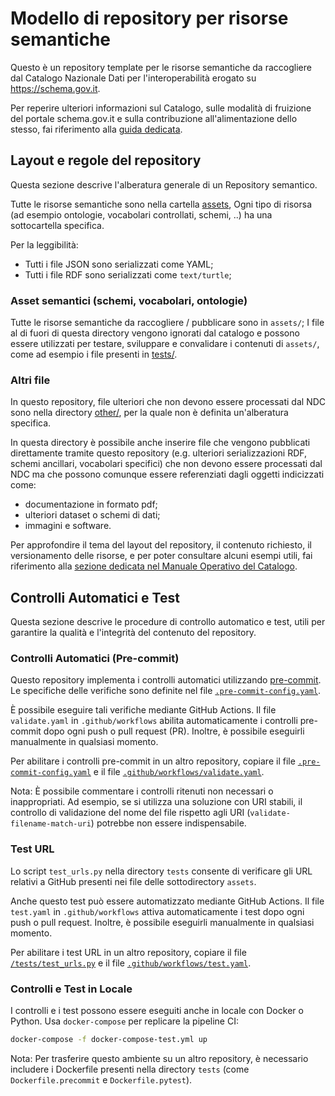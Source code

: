 # Modello di repository per risorse semantiche

Questo è un repository template per le risorse semantiche da raccogliere
dal Catalogo Nazionale Dati per l'interoperabilità erogato su https://schema.gov.it.

Per reperire ulteriori informazioni sul Catalogo, 
sulle modalità di fruizione del portale schema.gov.it e sulla contribuzione
all'alimentazione dello stesso, fai riferimento alla 
[guida dedicata](https://teamdigitale.github.io/dati-semantic-guida-ndc-docs/).

## Layout e regole del repository

Questa sezione descrive l'alberatura generale di un Repository semantico.

Tutte le risorse semantiche sono nella cartella [assets](assets/),
Ogni tipo di risorsa (ad esempio ontologie, vocabolari controllati, schemi, ..)
ha una sottocartella specifica.

Per la leggibilità:

- Tutti i file JSON sono serializzati come YAML;
- Tutti i file RDF sono serializzati come  `text/turtle`;

### Asset semantici (schemi, vocabolari, ontologie)

Tutte le risorse semantiche da raccogliere / pubblicare sono in `assets/`;
I file al di fuori di questa directory vengono ignorati dal catalogo
e possono essere utilizzati per testare, sviluppare e convalidare i contenuti di  `assets/`,
come ad esempio i file presenti in [tests/](tests/).

### Altri file

In questo repository, file ulteriori che non devono essere processati
dal NDC sono nella directory [other/](other/), per la quale non è definita
un'alberatura specifica.

In questa directory è possibile anche inserire file che vengono pubblicati
direttamente tramite questo repository (e.g. ulteriori serializzazioni RDF,
schemi ancillari, vocabolari specifici) che non devono essere processati
dal NDC ma che possono comunque essere referenziati dagli oggetti indicizzati
come:

- documentazione in formato pdf;
- ulteriori dataset o schemi di dati;
- immagini e software.

Per approfondire il tema del layout del repository, il contenuto richiesto, 
il versionamento delle risorse, e per poter consultare alcuni esempi utili,
fai riferimento alla
[sezione dedicata nel Manuale Operativo del Catalogo](https://teamdigitale.github.io/dati-semantic-guida-ndc-docs/docs/manuale-operativo/istruzioni-su-come-predisporre-il-repository-in-cui-pubblicare-le-risorse-semantiche.html).


## Controlli Automatici e Test

Questa sezione descrive le procedure di controllo automatico e test, 
utili per garantire la qualità e l'integrità del contenuto del repository.

### Controlli Automatici (Pre-commit)

Questo repository implementa i controlli automatici utilizzando [pre-commit](https://pre-commit.com/). 
Le specifiche delle verifiche sono definite nel file [`.pre-commit-config.yaml`](.pre-commit-config.yaml).

È possibile eseguire tali verifiche mediante GitHub Actions. 
Il file `validate.yaml` in `.github/workflows` abilita automaticamente 
i controlli pre-commit dopo ogni push o pull request (PR). 
Inoltre, è possibile eseguirli manualmente in qualsiasi momento.

Per abilitare i controlli pre-commit in un altro repository, 
copiare il file [`.pre-commit-config.yaml`](.pre-commit-config.yaml) e il file [`.github/workflows/validate.yaml`](.github/workflows/validate.yaml).

Nota: È possibile commentare i controlli ritenuti non necessari o inappropriati. 
Ad esempio, se si utilizza una soluzione con URI stabili, 
il controllo di validazione del nome del file 
rispetto agli URI (`validate-filename-match-uri`) potrebbe non essere indispensabile.

### Test URL

Lo script `test_urls.py` nella directory `tests` consente di verificare 
gli URL relativi a GitHub presenti nei file delle sottodirectory `assets`.

Anche questo test può essere automatizzato mediante GitHub Actions. 
Il file `test.yaml` in `.github/workflows` attiva automaticamente i test 
dopo ogni push o pull request. 
Inoltre, è possibile eseguirli manualmente in qualsiasi momento.

Per abilitare i test URL in un altro repository,
copiare il file [`/tests/test_urls.py`](/tests/test_urls.py) e il file [`.github/workflows/test.yaml`](.github/workflows/test.yaml).

### Controlli e Test in Locale

I controlli e i test possono essere eseguiti anche in locale
con Docker o Python. Usa `docker-compose` per replicare
la pipeline CI:

```bash
docker-compose -f docker-compose-test.yml up
```

Nota: Per trasferire questo ambiente su un altro repository, 
è necessario includere i Dockerfile 
presenti nella directory `tests` (come `Dockerfile.precommit` e `Dockerfile.pytest`).

